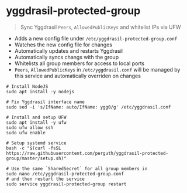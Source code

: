 # yggdrasil-protected-group

> Sync Yggdrasil `Peers`, `AllowedPublicKeys` and whitelist IPs via UFW

- Adds a new config file under `/etc/yggdrasil-protected-group.conf`
- Watches the new config file for changes
- Automatically updates and restarts Yggdrasil
- Automatically syncs changs with the group
- Whitelists all group members for access to local ports
- `Peers`, `AllowedPublicKeys` in `/etc/yggdrasil.conf` will be managed by this service and automatically overriden on changes

```
# Install NodeJS
sudo apt install -y nodejs

# Fix Yggdrasil interface name
sudo sed -i 's/IfName: auto/IfName: ygg0/g' /etc/yggdrasil.conf

# Install and setup UFW
sudo apt install -y ufw
sudo ufw allow ssh
sudo ufw enable

# Setup systemd service
bash -c "$(curl -fsSL https://raw.githubusercontent.com/perguth/yggdrasil-protected-group/master/setup.sh)"

# Use the same `SharedSecret` for all group members in
sudo nano /etc/yggdrasil-protected-group.conf
# and then restart the service
sudo service yggdrasil-protected-group restart
```
